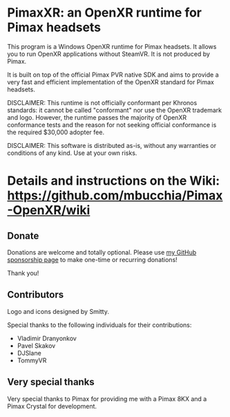 # PimaxXR: an OpenXR runtime for Pimax headsets

This program is a Windows OpenXR runtime for Pimax headsets. It allows you to run OpenXR applications without SteamVR. It is not produced by Pimax.

It is built on top of the official Pimax PVR native SDK and aims to provide a very fast and efficient implementation of the OpenXR standard for Pimax headsets.

DISCLAIMER: This runtime is not officially conformant per Khronos standards: it cannot be called "conformant" nor use the OpenXR trademark and logo. However, the runtime passes the majority of OpenXR conformance tests and the reason for not seeking official conformance is the required $30,000 adopter fee.

DISCLAIMER: This software is distributed as-is, without any warranties or conditions of any kind. Use at your own risks.

# Details and instructions on the Wiki: https://github.com/mbucchia/Pimax-OpenXR/wiki

## Donate

Donations are welcome and totally optional. Please use [my GitHub sponsorship page](https://github.com/sponsors/mbucchia) to make one-time or recurring donations!

Thank you!

## Contributors

Logo and icons designed by Smitty.

Special thanks to the following individuals for their contributions:

- Vladimir Dranyonkov
- Pavel Skakov
- DJSlane
- TommyVR

## Very special thanks

Very special thanks to Pimax for providing me with a Pimax 8KX and a Pimax Crystal for development.
